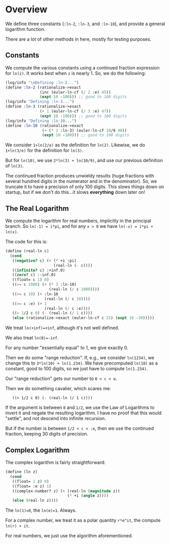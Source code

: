 # Overview

We define three constants (`:ln-2`, `:ln-3`, and `:ln-10`), and provide
a general logarithm function.

There are a lot of other methods in here, mostly for testing purposes.

## Constants

We compute the various constants using a continued fraction expression
for `ln(z)`. It works best when `z` is nearly 1. So, we do the
following:
```scheme
(log/info "\nDefining :ln-2...")
(define :ln-2 (rationalize->exact
               (inc (euler-ln-cf (/ 2 :e) 45))
               (expt 10 -100))) ;; good to 100 digits 
(log/info "Defining :ln-3...")
(define :ln-3 (rationalize->exact
               (+ 1 (euler-ln-cf (/ 3 :e) 47))
               (expt 10 -100))) ;; good to 100 digits
(log/info "Defining :ln-10...")
(define :ln-10 (rationalize->exact
                (+ (* 2 :ln-3) (euler-ln-cf 10/9 40))
                (expt 10 -100))) ;; good to 100 digits
```
We consider `1+ln(2/e)` as the definition for `ln(2)`. Likewise, we do
`1+ln(3/e)` for the definition for `ln(3)`. 

But for `ln(10)`, we use `2*ln(3) + ln(10/9)`, and use our previous
definition of `ln(3)`.

The continued fraction produces unwieldy results (huge fractions with
several hundred digits in the numerator and in the denominator). So, we
truncate it to have a precision of only 100 digits. This slows things
down on startup, but if we don't do this...it slows **everything** down
later on!

## The Real Logarithm

We compute the logarithm for real numbers, implicitly in the principal
branch. So `ln(-1) = i*pi`, and for any `x > 0` we have 
`ln(-x) = i*pi + ln(x)`.

The code for this is:
```scheme
(define (real-ln c)
  (cond 
   ((negative? c) (+ (* +i :pi) 
                     (real-ln (- c))))
   ((infinite? c) :+inf.0)
   ((zero? c) :-inf.0)
   ((float= c 1) 0)
   ((>= c 1000) (+ (* 3 :ln-10)
                   (real-ln (/ c 1000))))
   ((>= c 10) (+ :ln-10
                 (real-ln (/ c 10))))
   ((>= c :e) (+ 1
                 (real-ln (/ c :e))))
   ((> 1/2 c 0) (- (real-ln (/ 1 c))))
   (else (rationalize->exact (euler-ln-cf c 25) (expt 10 -30)))))
```
We treat `ln(+inf)=+inf`, although it's not well defined.

We also treat `ln(0)=-inf`. 

For any number "essentially equal" to 1, we give exactly 0.

Then we do some "range reduction". If, e.g., we consider `ln(1234)`, we
change this to `3*ln(10) + ln(1.234)`. We have precomputed `ln(10)` as a
constant, good to 100 digits, so we just have to compute `ln(1.234)`. 

Our "range reduction" gets our number to `0 < c < e`.

Then we do something cavalier, which scares me:
```
   ((> 1/2 c 0) (- (real-ln (/ 1 c))))
```
If the argument is between `0` and `1/2`, we use the Law of Logarithms
to invert it and negate the resulting logarithm. I have no proof that
this would "settle", and not descend into infinite recursion.

But if the number is between `1/2 < c < :e`, then we use the continued
fraction, keeping 30 digits of precision.

## Complex Logarithm

The complex logarithm is fairly straightforward:

```scheme
(define (ln z)
  (cond
   ((float= 1 z) 0)
   ((float= :e z) 1)
   ((complex-number? z) (+ (real-ln (magnitude z))
                           (* +i (angle z))))
   (else (real-ln z))))
```

The `ln(1)=0`, the `ln(e)=1`. Always.

For a complex number, we treat it as a polar quantity `r*e^it`, the
compute `ln(r) + it`. 

For real numbers, we just use the algorithm aforementioned.
